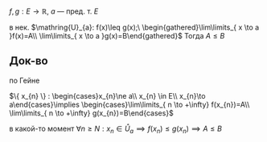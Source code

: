 $f, g: E\to \mathbb{R},\ a$ — пред. т. $E$

в нек. $\mathring{U}_{a}: f(x)\leq g(x);\ \begin{gathered}\lim\limits_{ x \to a }f(x)=A\\ \lim\limits_{ x \to a }g(x)=B\end{gathered}$
Тогда $A\leq B$

## Док-во

по Гейне

$\{ x_{n} \} : \begin{cases}x_{n}\ne a\\ x_{n} \in E\\ x_{n}\to a\end{cases}\implies \begin{cases}\lim\limits_{ n \to +\infty} f(x_{n})=A\\ \lim\limits_{ n \to +\infty} g(x_{n})=B\end{cases}$

в какой-то момент $\forall n\geq N: x_{n} \in \mathring{U}_{a} \implies f(x_{n})\leq g(x_{n}) \implies A\leq B$
